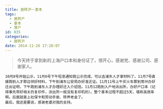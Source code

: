 ```yaml
---
title: 居转沪－拿本
tags:
  - 居转户
  - 拿本
  - 落户
id: 835
categories:
  - 居转沪
date: 2014-11-26 17:28:07
---
```


> 今天终于拿到新的上海户口本和身份证了，很开心，感谢党、感谢公司、感谢家人。

    10月8号开始公示，11月6号下午短息通知我公示完成，可以去浦东人才拿材料了。11月7号直接跑到人才那边领好材料，下午到浦东公安局办好准迁证。11月11号上午买火车票到常州办好迁出证明，下午跑到浦东人才办理好迁入介绍信。11月12跑到入户地派出所，办好户口本（记得事先带好相关的复印件，派出所一般没有复印机的）。整个拿本过程不超过5天，堪称高效率啊。后面就是上社保卡和劳动手册、转养老金了。
    最后，我还是要说，感谢老婆对我的支持。